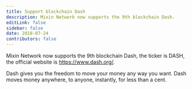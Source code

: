 ```yaml
---
title: Support blockchain Dash
description: Mixin Network now supports the 9th blockchain Dash.
editLink: false
sidebar: false
date: 2018-07-24
contributors: false
---
```


Mixin Network now supports the 9th blockchain Dash, the ticker is DASH, the official website is https://www.dash.org/.

Dash gives you the freedom to move your money any way you want. Dash moves money anywhere, to anyone, instantly, for less than a cent.